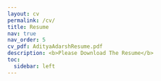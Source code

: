 ```yaml
---
layout: cv
permalink: /cv/
title: Resume
nav: true
nav_order: 5
cv_pdf: AdityaAdarshResume.pdf
description: <b>Please Download The Resume</b>
toc:
  sidebar: left
---
```

